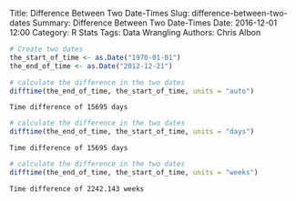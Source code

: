 Title: Difference Between Two Date-Times
Slug: difference-between-two-dates
Summary: Difference Between Two Date-Times
Date: 2016-12-01 12:00
Category: R Stats
Tags: Data Wrangling
Authors: Chris Albon




```R
# Create two dates
the_start_of_time <- as.Date("1970-01-01")
the_end_of_time <- as.Date("2012-12-21")
```


```R
# calculate the difference in the two dates
difftime(the_end_of_time, the_start_of_time, units = "auto")
```




    Time difference of 15695 days




```R
# calculate the difference in the two dates
difftime(the_end_of_time, the_start_of_time, units = "days")
```




    Time difference of 15695 days




```R
# calculate the difference in the two dates
difftime(the_end_of_time, the_start_of_time, units = "weeks")
```




    Time difference of 2242.143 weeks
